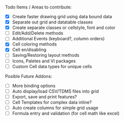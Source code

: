 Todo Items / Areas to contribute:
- [x] Create faster drawing grid using data bound data
- [x] Separate out grid and datatable classes
- [x] Create separate classes or cellstyle, font and color
- [ ] Edit/Add/Delete methods
- [ ] Additional Events (keyboard?, column orders)
- [x] Cell coloring methods
- [x] Cell en/disabling
- [ ] Saving/Restoring layout methods
- [ ] Icons, Paletes and VI packages
- [ ] Custom Cell data types for unique cells

Posible Future Addons:
- [ ] More binding options
- [ ] Auto display/load CSV/TDMS files into grid
- [ ] Export, save and print features?
- [ ] Cell Templates for complex data inline?
- [ ] Auto create columns for simple grid usage
- [ ] Formula entry and validation (for cell math like excel)
